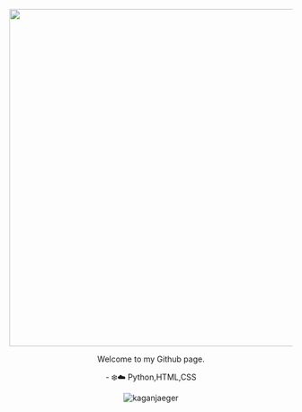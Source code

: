 <p align="center"><img src="https://64.media.tumblr.com/cdd2569ceb4a8e75d2c9fb2e97920abd/706e7022336c5c1a-89/s540x810/dc791436496587516a7122b5f5c12aa2ebf99032.gifv" width="600" /></p><p align="center">Welcome to my Github page.</p><p align="center">- ❄️☁️ Python,HTML,CSS </p><p align="center"><img src=![](https://komarev.com/ghpvc/?username=kaganjaeger) %20 alt="kaganjaeger"/></p>
